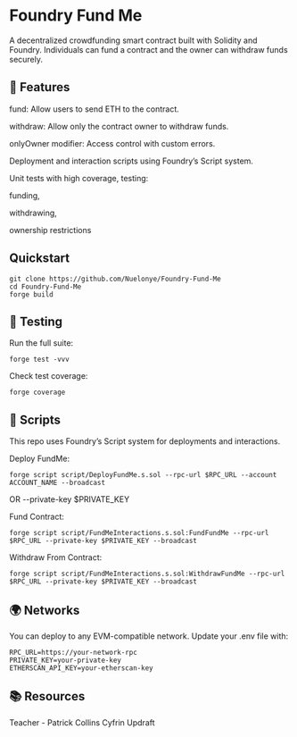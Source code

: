 # Foundry Fund Me

A decentralized crowdfunding smart contract built with Solidity and Foundry.
Individuals can fund a contract and the owner can withdraw funds securely.

## 🚀 Features

fund: Allow users to send ETH to the contract.

withdraw: Allow only the contract owner to withdraw funds.

onlyOwner modifier: Access control with custom errors.

Deployment and interaction scripts using Foundry’s Script system.

Unit tests with high coverage, testing:

funding,

withdrawing,

ownership restrictions


## Quickstart

```shell
git clone https://github.com/Nuelonye/Foundry-Fund-Me
cd Foundry-Fund-Me
forge build
```

## 🧪 Testing

Run the full suite:
```shell
forge test -vvv
```

Check test coverage:
```shell
forge coverage
```

## 📜 Scripts

This repo uses Foundry’s Script system for deployments and interactions.

Deploy FundMe:
```shell
forge script script/DeployFundMe.s.sol --rpc-url $RPC_URL --account ACCOUNT_NAME --broadcast
```
OR --private-key $PRIVATE_KEY

Fund Contract:
```shell
forge script script/FundMeInteractions.s.sol:FundFundMe --rpc-url $RPC_URL --private-key $PRIVATE_KEY --broadcast
```

Withdraw From Contract:
```shell
forge script script/FundMeInteractions.s.sol:WithdrawFundMe --rpc-url $RPC_URL --private-key $PRIVATE_KEY --broadcast
```

## 🌍 Networks

You can deploy to any EVM-compatible network.
Update your .env file with:
```shell
RPC_URL=https://your-network-rpc
PRIVATE_KEY=your-private-key
ETHERSCAN_API_KEY=your-etherscan-key
```

## 📚 Resources

Teacher - Patrick Collins
Cyfrin Updraft